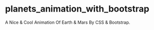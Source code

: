 # planets_animation_with_bootstrap
A Nice &amp; Cool Animation Of Earth &amp; Mars By CSS &amp; Bootstrap.
